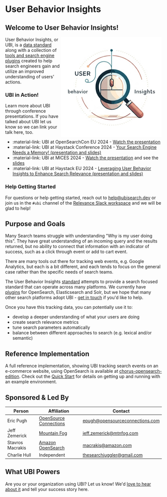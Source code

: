 # User Behavior Insights

## Welcome to User Behavior Insights!

<img style="float: right;" src="img/ubi.png">

User Behavior Insights, or UBI, is a [data standard](standard.md) along with a collection of [tools and search engine plugins](tools.md) created to help search engineers gain and utilize an improved understanding of users' actions.

### UBI in Action!

Learn more about UBI through conference presentations. If you have talked about UBI let us know so we can link your talk here, too.

* :material-link: UBI at OpenSearchCon EU 2024 - [Watch the presentation](https://www.youtube.com/watch?v=dH7SPHKpxo0)
* :material-link: UBI at Haystack Conference 2024 - [Your Search Engine Needs a Memory! (presentation and slides)](https://haystackconf.com/us2024/talk-15/)
* :material-link: UBI at MICES 2024 - [Watch the presentation](https://youtu.be/8_4VRtMWtSY) and see the [slides](https://mices.co/slides/user-behavior%20insights-mices-2024.pdf)
* :material-link: UBI at Haystack EU 2024 - [Leveraging User Behavior Insights to Enhance Search Relevance (presentation and slides)](https://haystackconf.com/eu2024/talk-1/)

### Help Getting Started

For questions or help getting started, reach out to [help@ubisearch.dev](mailto:help@ubisearch.dev) or join us in the `#ubi` channel of the [Relevance Slack workspace](https://opensourceconnections.com/slack) and we will be glad to help!

## Purpose and Goals

Many Search teams struggle with understanding "Why is my user doing this". They have great understanding of an incoming query and the results returned, but no ability to connect that information with an indicator of success, such as a click through event or add to cart event.

There are many tools out there for tracking web events, e.g. Google Analytics, but each is a bit different, and each tends to focus on the general case rather than the specific needs of search teams. 

The User Behavior Insights [standard](standard.md) attempts to provide a search focused standard that can operate across many platforms. We currently have [plugins](https://www.ubisearch.dev/tools/) for OpenSearch, Elasticsearch and Solr, but we hope that many other search platforms adopt UBI - [get in touch](mailto:help@ubisearch.dev)  if you'd like to help.  

Once you have this tracking data, you can potentially use it to:

* develop a deeper understanding of what your users are doing
* create search relevance metrics
* tune search parameters automatically 
* balance between different approaches to search (e.g. lexical and/or semantic)

## Reference Implementation

A full reference implementation, showing UBI tracking search events on an e-commerce website, using OpenSearch is available at [chorus-opensearch-edition](https://github.com/o19s/chorus-opensearch-edition). Check out the [Quick Start](quickstart.md) for details on getting up and running with an example environment.

## Sponsored & Led By

| Person                                                    | Affiliation                                                     | Contact                        |
|-----------------------------------------------------------|-----------------------------------------------------------------|--------------------------------|
| Eric Pugh                                                 | [OpenSource Connections](https://www.opensourceconnections.com) | epugh@opensourceconnections.com |
| Jeff Zemerick | [Mountain Fog](https://www.jeffzemerick.dev/)                   | jeff.zemerick@mtnfog.com       |
| Stavros Macrakis                                          | [Amazon OpenSearch](https://www.opensearch.org/)                | macrakis@amazon.com                               |
| Charlie Hull                                              | Independent                                                     | thesearchjuggler@gmail.com     |

## What UBI Powers

Are you or your organization using UBI? Let us know! We'd [love to hear about it](mailto:help@ubisearch.dev) and tell your success story here.
